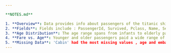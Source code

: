 ```yaml
---

**NOTES.md**

1. **Overview**: Data provides info about passengers of the titanic ship.
2. **Fields**: Fields include : PassengerId, Survived, Pclass, Name, Sex, Age, SibSp, Parch, Ticket, Fare, Cabin, Embarked
3. **Age Distribution**: The age range spans from infants to elderly passengers, with most between 20–40 years.
4. **Fare vs. Age**: Younger and older passengers paid a wide range of fares, but higher fares were often paid by middle-aged passengers.
5. **Missing Data**: 'Cabin' had the most missing values , age and embarked were fixed using mean and mode
---
```

